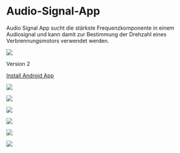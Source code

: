 # Audio-Signal-App

Audio Signal App sucht die stärkste Frequenzkomponente in einem Audiosignal und kann damit zur Bestimmung der Drehzahl eines Verbrennungsmotors verwendet werden.

![](/Documentation/images/icon.png)

Version 2

[Install Android App](/Store/net.thecloudsite.audiosignalapp-Signed.apk)

![](/Documentation/images/Screenshot1.png)

![](/Documentation/images/Screenshot2.png)

![](/Documentation/images/Screenshot3.png)

![](/Documentation/images/Screenshot4.png)

![](/Documentation/images/Screenshot5.png)

![](/Documentation/images/Screenshot6.png)
